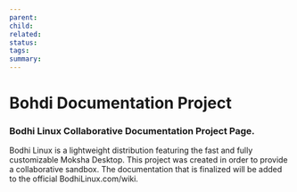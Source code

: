 ```yaml
---
parent: 
child: 
related: 
status: 
tags: 
summary:
---
```

# Bohdi Documentation Project
### Bodhi Linux Collaborative Documentation Project Page.

Bodhi Linux is a lightweight distribution featuring the fast and fully customizable Moksha Desktop. 
This project was created in order to provide a collaborative sandbox. The documentation that is finalized will be added to the official BodhiLinux.com/wiki.


